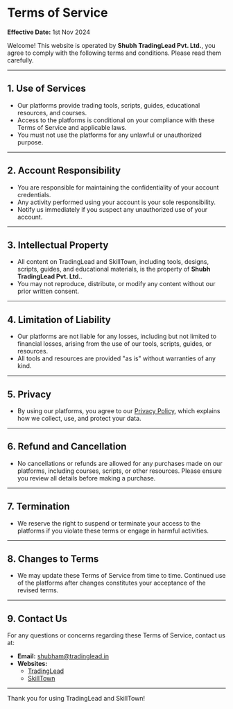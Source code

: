 # Terms of Service

**Effective Date:** 1st Nov 2024

Welcome! This website is operated by **Shubh TradingLead Pvt. Ltd.**, you agree to comply with the following terms and conditions. Please read them carefully.

---

## **1. Use of Services**
- Our platforms provide trading tools, scripts, guides, educational resources, and courses.
- Access to the platforms is conditional on your compliance with these Terms of Service and applicable laws.
- You must not use the platforms for any unlawful or unauthorized purpose.

---

## **2. Account Responsibility**
- You are responsible for maintaining the confidentiality of your account credentials.
- Any activity performed using your account is your sole responsibility.
- Notify us immediately if you suspect any unauthorized use of your account.

---

## **3. Intellectual Property**
- All content on TradingLead and SkillTown, including tools, designs, scripts, guides, and educational materials, is the property of **Shubh TradingLead Pvt. Ltd.**.
- You may not reproduce, distribute, or modify any content without our prior written consent.

---

## **4. Limitation of Liability**
- Our platforms are not liable for any losses, including but not limited to financial losses, arising from the use of our tools, scripts, guides, or resources.
- All tools and resources are provided "as is" without warranties of any kind.

---

## **5. Privacy**
- By using our platforms, you agree to our [Privacy Policy](https://tradinglead.in/privacy-policy), which explains how we collect, use, and protect your data.

---

## **6. Refund and Cancellation**
- No cancellations or refunds are allowed for any purchases made on our platforms, including courses, scripts, or other resources. Please ensure you review all details before making a purchase.

---

## **7. Termination**
- We reserve the right to suspend or terminate your access to the platforms if you violate these terms or engage in harmful activities.

---

## **8. Changes to Terms**
- We may update these Terms of Service from time to time. Continued use of the platforms after changes constitutes your acceptance of the revised terms.

---

## **9. Contact Us**
For any questions or concerns regarding these Terms of Service, contact us at:
- **Email:** [shubham@tradinglead.in](mailto:shubham@tradinglead.in)
- **Websites:**  
  - [TradingLead](https://tradinglead.in)  
  - [SkillTown](https://skilltown.in)

---

Thank you for using TradingLead and SkillTown!

